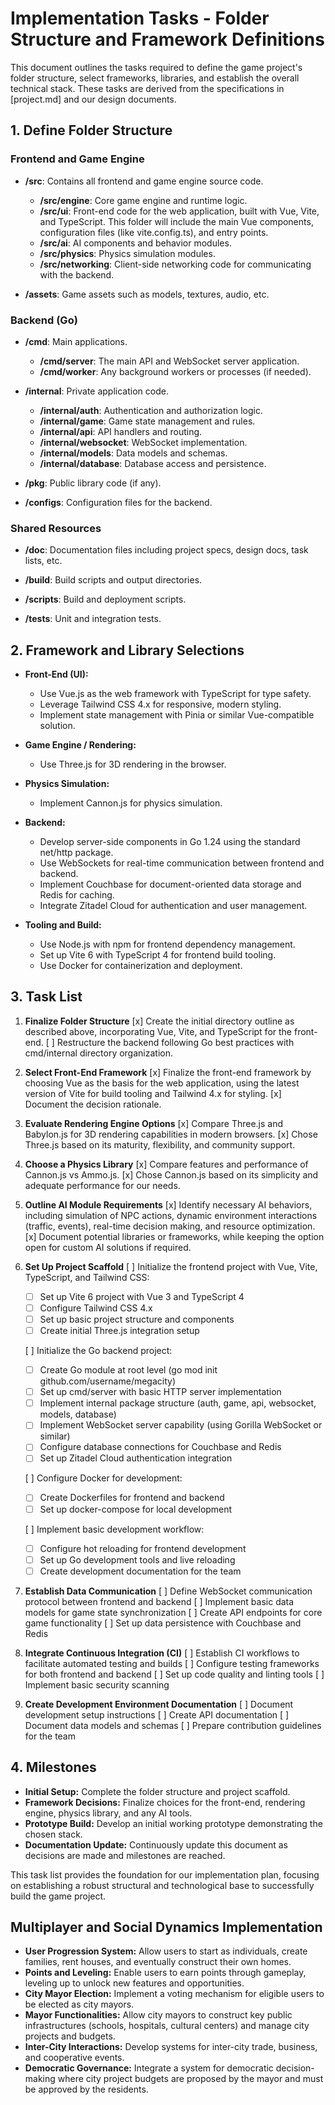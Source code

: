# Implementation Tasks - Folder Structure and Framework Definitions

This document outlines the tasks required to define the game project's folder structure, select frameworks, libraries, and establish the overall technical stack. These tasks are derived from the specifications in [project.md] and our design documents.

## 1. Define Folder Structure

### Frontend and Game Engine
- **/src**: Contains all frontend and game engine source code.
  - **/src/engine**: Core game engine and runtime logic.
  - **/src/ui**: Front-end code for the web application, built with Vue, Vite, and TypeScript. This folder will include the main Vue components, configuration files (like vite.config.ts), and entry points.
  - **/src/ai**: AI components and behavior modules.
  - **/src/physics**: Physics simulation modules.
  - **/src/networking**: Client-side networking code for communicating with the backend.

- **/assets**: Game assets such as models, textures, audio, etc.

### Backend (Go)
- **/cmd**: Main applications.
  - **/cmd/server**: The main API and WebSocket server application.
  - **/cmd/worker**: Any background workers or processes (if needed).

- **/internal**: Private application code.
  - **/internal/auth**: Authentication and authorization logic.
  - **/internal/game**: Game state management and rules.
  - **/internal/api**: API handlers and routing.
  - **/internal/websocket**: WebSocket implementation.
  - **/internal/models**: Data models and schemas.
  - **/internal/database**: Database access and persistence.

- **/pkg**: Public library code (if any).

- **/configs**: Configuration files for the backend.

### Shared Resources
- **/doc**: Documentation files including project specs, design docs, task lists, etc.

- **/build**: Build scripts and output directories.

- **/scripts**: Build and deployment scripts.

- **/tests**: Unit and integration tests.

## 2. Framework and Library Selections

- **Front-End (UI):**
  - Use Vue.js as the web framework with TypeScript for type safety.
  - Leverage Tailwind CSS 4.x for responsive, modern styling.
  - Implement state management with Pinia or similar Vue-compatible solution.

- **Game Engine / Rendering:**
  - Use Three.js for 3D rendering in the browser.

- **Physics Simulation:**
  - Implement Cannon.js for physics simulation.

- **Backend:**
  - Develop server-side components in Go 1.24 using the standard net/http package.
  - Use WebSockets for real-time communication between frontend and backend.
  - Implement Couchbase for document-oriented data storage and Redis for caching.
  - Integrate Zitadel Cloud for authentication and user management.

- **Tooling and Build:**
  - Use Node.js with npm for frontend dependency management.
  - Set up Vite 6 with TypeScript 4 for frontend build tooling.
  - Use Docker for containerization and deployment.

## 3. Task List

1. **Finalize Folder Structure**
   [x] Create the initial directory outline as described above, incorporating Vue, Vite, and TypeScript for the front-end.
   [ ] Restructure the backend following Go best practices with cmd/internal directory organization.

2. **Select Front-End Framework**
   [x] Finalize the front-end framework by choosing Vue as the basis for the web application, using the latest version of Vite for build tooling and Tailwind 4.x for styling.
   [x] Document the decision rationale.

3. **Evaluate Rendering Engine Options**
   [x] Compare Three.js and Babylon.js for 3D rendering capabilities in modern browsers.
   [x] Chose Three.js based on its maturity, flexibility, and community support.

4. **Choose a Physics Library**
   [x] Compare features and performance of Cannon.js vs Ammo.js.
   [x] Chose Cannon.js based on its simplicity and adequate performance for our needs.

5. **Outline AI Module Requirements**
   [x] Identify necessary AI behaviors, including simulation of NPC actions, dynamic environment interactions (traffic, events), real-time decision making, and resource optimization.
   [x] Document potential libraries or frameworks, while keeping the option open for custom AI solutions if required.

6. **Set Up Project Scaffold**
   [ ] Initialize the frontend project with Vue, Vite, TypeScript, and Tailwind CSS:
     - [ ] Set up Vite 6 project with Vue 3 and TypeScript 4
     - [ ] Configure Tailwind CSS 4.x
     - [ ] Set up basic project structure and components
     - [ ] Create initial Three.js integration setup

   [ ] Initialize the Go backend project:
     - [ ] Create Go module at root level (go mod init github.com/username/megacity)
     - [ ] Set up cmd/server with basic HTTP server implementation
     - [ ] Implement internal package structure (auth, game, api, websocket, models, database)
     - [ ] Implement WebSocket server capability (using Gorilla WebSocket or similar)
     - [ ] Configure database connections for Couchbase and Redis
     - [ ] Set up Zitadel Cloud authentication integration

   [ ] Configure Docker for development:
     - [ ] Create Dockerfiles for frontend and backend
     - [ ] Set up docker-compose for local development

   [ ] Implement basic development workflow:
     - [ ] Configure hot reloading for frontend development
     - [ ] Set up Go development tools and live reloading
     - [ ] Create development documentation for the team

7. **Establish Data Communication**
   [ ] Define WebSocket communication protocol between frontend and backend
   [ ] Implement basic data models for game state synchronization
   [ ] Create API endpoints for core game functionality
   [ ] Set up data persistence with Couchbase and Redis

8. **Integrate Continuous Integration (CI)**
   [ ] Establish CI workflows to facilitate automated testing and builds
   [ ] Configure testing frameworks for both frontend and backend
   [ ] Set up code quality and linting tools
   [ ] Implement basic security scanning

9. **Create Development Environment Documentation**
   [ ] Document development setup instructions
   [ ] Create API documentation
   [ ] Document data models and schemas
   [ ] Prepare contribution guidelines for the team

## 4. Milestones

- **Initial Setup:** Complete the folder structure and project scaffold.
- **Framework Decisions:** Finalize choices for the front-end, rendering engine, physics library, and any AI tools.
- **Prototype Build:** Develop an initial working prototype demonstrating the chosen stack.
- **Documentation Update:** Continuously update this document as decisions are made and milestones are reached.

This task list provides the foundation for our implementation plan, focusing on establishing a robust structural and technological base to successfully build the game project.

## Multiplayer and Social Dynamics Implementation

- **User Progression System:** Allow users to start as individuals, create families, rent houses, and eventually construct their own homes.
- **Points and Leveling:** Enable users to earn points through gameplay, leveling up to unlock new features and opportunities.
- **City Mayor Election:** Implement a voting mechanism for eligible users to be elected as city mayors.
- **Mayor Functionalities:** Allow city mayors to construct key public infrastructures (schools, hospitals, cultural centers) and manage city projects and budgets.
- **Inter-City Interactions:** Develop systems for inter-city trade, business, and cooperative events.
- **Democratic Governance:** Integrate a system for democratic decision-making where city project budgets are proposed by the mayor and must be approved by the residents.
